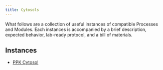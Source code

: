 ```yaml
---
title: Cytosols
---
```


What follows are a collection of useful instances of compatible Processes and Modules. Each instances is accompanied by a brief description, expected behavior, lab-ready protocol, and a bill of materials.

## Instances

- [PPK Cytosol](./02-collections/cytosols/instance-template/instance.md)